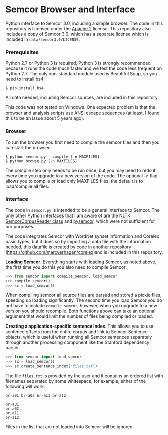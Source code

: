 # Semcor Browser and Interface

Python interface to Semcor 3.0, including a simple browser. The code in this repository is licensed under the [Apache 2](https://www.apache.org/licenses/LICENSE-2.0) license. This repository also includes a copy of Semcor 3.0, which has a separate license which is included in `data/semcor3.0/LICENSE`.


### Prerequisites

Python 2.7 or Python 3 is required, Python 3 is strongly recommended because it runs the code much faster and we test the code less frequent on Python 2.7. The only non-standard module used is Beautiful Soup, so you need to install bs4:

```
$ pip install bs4
```

All data needed, including Semcor sources, are included in this repository

This code was not tested on Windows. One expected problem is that the browser and analysis scripts use ANSI escape sequences (at least, I found this to be an issue about 5 years ago).


### Browser

To run the browser you first need to compile the semcor files and then you can start the browser:

```
$ python semcor.py --compile [-n MAXFILES]
$ python browse.py [-n MAXFILES]
```

The compile step only needs to be run once, but you may need to redo it every time you upgrade to a new version of the code. The optional `-n` flag allows you to compile or load only MAXFILES files, the default is to load/compile all files.


### Interface

The code in `semcor.py` is intended to be a general interface to Semcor. The only other Python interfaces that I am aware of are the [NLTK SemcorCorpusReader class](https://www.nltk.org/_modules/nltk/corpus/reader/semcor.html) and [pysemcor](https://github.com/letuananh/pysemcor), which were not sufficient for our purposes.

The code integrates Semcor with WordNet synset information and Corelex basic types, but it does so by importing a data file with the information needed, this datafile is created by code in another repository (https://github.com/marcverhagen/corelex)and is included in this repository.


**Loading Semcor**. Everything starts with loading Semcor, as noted above, the first time you do this you also need to compile Semcor:

```Python
>>> from semcor import compile_semcor, load_semcor
>>> compile_semcor()
>>> sc = load_semcor()
```

When compiling semcor all source files are parsed and stored a pickle files, speeding up loading significantly. The second time you load Semcor you do not have to include `compile_semcor`, however, when you upgrade to a new version you should recompile. Both functions above can take an optional argument that would limit the number of files being compiled or loaded.

**Creating a application-specific sentence index**. This allows you to use sentence offsets from the entire corpus and link to Semcor Sentence objects, which is useful when running all Semcor sentences separately through another processing component like the Stanford dependency parser.

```Python
>>> from semcor import load_semcor
>>> sc = load_semcor()
>>> sc.create_sentence_index("files.txt")
```

The file `files.txt` is provided by the user and it contains an ordered list with filenames separated by some whitespace, for example, either of the following will work:

```
br-a01 br-a02 br-a11 br-a12
```

```
br-a01
br-a02
br-a11
br-a12
```

Files in the list that are not loaded into Semcor will be ignored.
